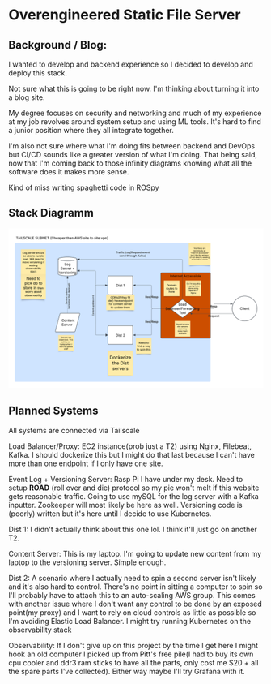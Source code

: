 # Overengineered Static File Server

## Background / Blog: 

I wanted to develop and backend experience so I decided to develop and deploy this stack. 

Not sure what this is going to be right now. I'm thinking about turning it into a blog site.

My degree focuses on security and networking and much of my experience at my job revolves around system setup and using ML tools. It's hard to find a junior position where they all integrate together.

I'm also not sure where what I'm doing fits between backend and DevOps but CI/CD sounds like a greater version of what I'm doing. That being said, now that I'm coming back to those infinity diagrams knowing what all the software does it makes more sense.

Kind of miss writing spaghetti code in ROSpy

## Stack Diagramm
![BD](dist/static/BD.png)

## Planned Systems

All systems are connected via Tailscale

Load Balancer/Proxy: EC2 instance(prob just a T2) using Nginx, Filebeat, Kafka. I should dockerize this but I might do that last because I can't have more than one endpoint if I only have one site.

Event Log + Versioning Server: Rasp Pi I have under my desk. Need to setup **ROAD** (roll over and die) protocol so my pie won't melt if this website gets reasonable traffic. Going to use mySQL for the log server with a Kafka inputter. Zookeeper will most likely be here as well. Versioning code is (poorly) written but it's here until I decide to use Kubernetes.

Dist 1: I didn't actually think about this one lol. I think it'll just go on another T2. 

Content Server: This is my laptop. I'm going to update new content from my laptop to the versioning server. Simple enough.

Dist 2: A scenario where I actually need to spin a second server isn't likely and it's also hard to control. There's no point in sitting a computer to spin so I'll probably have to attach this to an auto-scaling AWS group. This comes with another issue where I don't want any control to be done by an exposed point(my proxy) and I want to rely on cloud controls as little as possible so I'm avoiding Elastic Load Balancer. I might try running Kubernetes on the observability stack

Observability: If I don't give up on this project by the time I get here I might hook an old computer I picked up from Pitt's free pile(I had to buy its own cpu cooler and ddr3 ram sticks to have all the parts, only cost me $20 + all the spare parts I've collected). Either way maybe I'll try Grafana with it.

